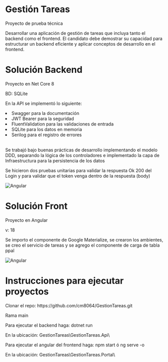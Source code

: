 <h1>Gestión Tareas</h1>
<p>Proyecto de prueba técnica</p>
<p>Desarrollar una aplicación de gestión de tareas que incluya tanto el backend como el frontend. El candidato debe demostrar su capacidad para estructurar un backend eficiente y aplicar conceptos de desarrollo en el frontend.</p>

# Solución Backend

 <p>Proyecto en Net Core 8</p>
 <p>BD: SQLite</p>

<p>En la API se implementó lo siguiente:</p> 

 <li>Swagger para la documentación</li>
 <li>JWT Bearer para la seguridad </li>
 <li>FluentValidation para las validaciones de entrada </li>
 <li>SQLite para los datos en memoria </li>
 <li>Serilog para el registro de errores</li>
 <br>
<p>Se trabajó bajo buenas prácticas de desarrollo implementando el modelo DDD, separando la lógica de los controladores e implementado la capa de Infraestructura para la persistencia de los datos</p>
<p>Se hicieron dos pruebas unitarias para validar la respuesta Ok 200 del Login y para validar que el token venga dentro de la respuesta (body)</p>

 ![Angular](https://img.shields.io/badge/-dotnet-333333?style=flat&logo=dotnet)

# Solución Front
 <p>Proyecto en Angular </p> 
 <p>v: 18</p>
 <p>Se importo el componente de Google Materialize, se crearon los ambientes, se creo el servicio de tareas y se agrego el componente de carga de tabla ppal</p>
 
 ![Angular](https://img.shields.io/badge/-Angular-333333?style=flat&logo=angular)

# Instrucciones para ejecutar proyectos
 <p>Clonar el repo:  https://github.com/cm8064/GestionTareas.git </p>
 <p>Rama main</p>
 <p>Para ejecutar el backend haga: dotnet run</p>
 <p>En la ubicación: GestionTareas\GestionTareas.Api\</p>
 
 <p>Para ejecutar el angular del frontend haga: npm start ó ng serve -o</p>
 <p>En la ubicación: GestionTareas\GestionTareas.Portal\</p>
